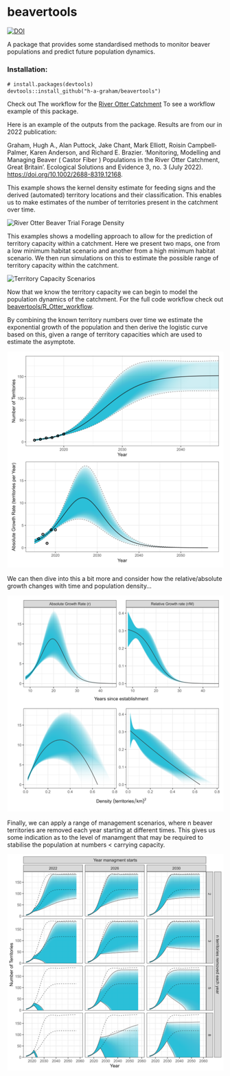 beavertools
================

[![DOI](https://zenodo.org/badge/278560084.svg)](https://zenodo.org/badge/latestdoi/278560084)

A package that provides some standardised methods to monitor beaver
populations and predict future population dynamics.

### Installation:

    # install.packages(devtools)
    devtools::install_github("h-a-graham/beavertools")

Check out The workflow for the [River Otter
Catchment](https://github.com/h-a-graham/beavertools/tree/master/R_Otter_workflow)
To see a workflow example of this package.

Here is an example of the outputs from the package. Results are from our
in 2022 publication:

Graham, Hugh A., Alan Puttock, Jake Chant, Mark Elliott, Roisin Campbell‐Palmer, Karen Anderson, and Richard E. Brazier. ‘Monitoring, Modelling and Managing Beaver ( Castor Fiber ) Populations in the River Otter Catchment, Great Britain’. Ecological Solutions and Evidence 3, no. 3 (July 2022). https://doi.org/10.1002/2688-8319.12168.


This example shows the kernel density estimate for feeding signs and the
derived (automated) territory locations and their classification. This
enables us to make estimates of the number of territories present in the
catchment over time.

![River Otter Beaver Trial Forage
Density](man/figures/AnimatedFeeding.gif)

This examples shows a modelling approach to allow for the prediction of
territory capacity within a catchment. Here we present two maps, one
from a low minimum habitat scenario and another from a high minimum
habitat scenario. We then run simulations on this to estimate the
possible range of territory capacity within the catchment.

![Territory Capacity
Scenarios](man/figures/Lower_Upper_Capacity_maps.png)

Now that we know the territory capacity we can begin to model the
population dynamics of the catchment. For the full code workflow check
out [beavertools/R_Otter_workflow](R_Otter_workflow).

By combining the known territory numbers over time we estimate the
exponential growth of the population and then derive the logistic curve
based on this, given a range of territory capacities which are used to
estimate the asymptote.

![Population Growth curve](man/figures/TerritoryPredictiond3.png)

We can then dive into this a bit more and consider how the
relative/absolute growth changes with time and population density…

![Population Dynamics](man/figures/TerritoryDynamicsV2.png)

Finally, we can apply a range of management scenarios, where n beaver
territories are removed each year starting at different times. This
gives us some indication as to the level of manamgent that may be
required to stabilise the population at numbers \< carrying capacity.

![Management Growth curves](man/figures/MgmtDynamics.png)
